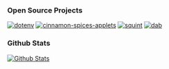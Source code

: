 ### Open Source Projects

[![dotenv](https://github-readme-stats.vercel.app/api/pin/?username=mockturtl&repo=dotenv)](https://github.com/mockturtl/dotenv)
[![cinnamon-spices-applets](https://github-readme-stats.vercel.app/api/pin/?username=linuxmint&repo=cinnamon-spices-applets)](https://github.com/linuxmint/cinnamon-spices-applets)
[![squint](https://github-readme-stats.vercel.app/api/pin/?username=mockturtl&repo=squint)](https://github.com/mockturtl/squint)
[![dab](https://github-readme-stats.vercel.app/api/pin/?username=mockturtl&repo=dab)](https://github.com/mockturtl/dab)



### Github Stats

[![Github Stats](https://github-readme-stats.vercel.app/api?username=mockturtl&count_private=true&theme=default&show_icons=true)](https://github.com/mockturtl)
